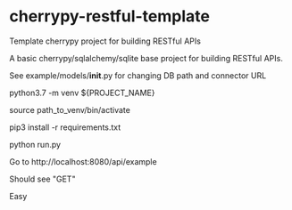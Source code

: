 # cherrypy-restful-template
Template cherrypy project for building RESTful APIs

A basic cherrypy/sqlalchemy/sqlite base project for building RESTful APIs.

See example/models/__init__.py for changing DB path and connector URL

python3.7 -m venv ${PROJECT_NAME}

source path_to_venv/bin/activate

pip3 install -r requirements.txt

python run.py

Go to http://localhost:8080/api/example

Should see "GET"

Easy



